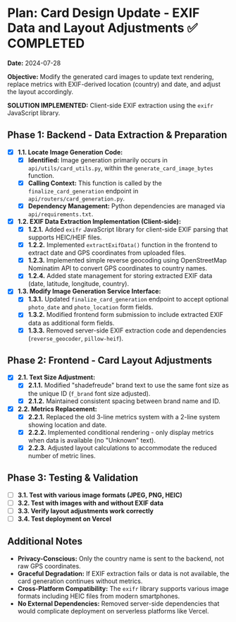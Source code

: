 # Plan: Card Design Update - EXIF Data and Layout Adjustments ✅ COMPLETED

**Date:** 2024-07-28

**Objective:** Modify the generated card images to update text rendering, replace metrics with EXIF-derived location (country) and date, and adjust the layout accordingly.

**SOLUTION IMPLEMENTED:** Client-side EXIF extraction using the `exifr` JavaScript library.

## Phase 1: Backend - Data Extraction & Preparation

- [X] **1.1. Locate Image Generation Code:**
    - [X] **Identified:** Image generation primarily occurs in `api/utils/card_utils.py`, within the `generate_card_image_bytes` function.
    - [X] **Calling Context:** This function is called by the `finalize_card_generation` endpoint in `api/routers/card_generation.py`.
    - [X] **Dependency Management:** Python dependencies are managed via `api/requirements.txt`.

- [X] **1.2. EXIF Data Extraction Implementation (Client-side):**
    - [X] **1.2.1.** Added `exifr` JavaScript library for client-side EXIF parsing that supports HEIC/HEIF files.
    - [X] **1.2.2.** Implemented `extractExifData()` function in the frontend to extract date and GPS coordinates from uploaded files.
    - [X] **1.2.3.** Implemented simple reverse geocoding using OpenStreetMap Nominatim API to convert GPS coordinates to country names.
    - [X] **1.2.4.** Added state management for storing extracted EXIF data (date, latitude, longitude, country).

- [X] **1.3. Modify Image Generation Service Interface:**
    - [X] **1.3.1.** Updated `finalize_card_generation` endpoint to accept optional `photo_date` and `photo_location` form fields.
    - [X] **1.3.2.** Modified frontend form submission to include extracted EXIF data as additional form fields.
    - [X] **1.3.3.** Removed server-side EXIF extraction code and dependencies (`reverse_geocoder`, `pillow-heif`).

## Phase 2: Frontend - Card Layout Adjustments

- [X] **2.1. Text Size Adjustment:**
    - [X] **2.1.1.** Modified "shadefreude" brand text to use the same font size as the unique ID (`f_brand` font size adjusted).
    - [X] **2.1.2.** Maintained consistent spacing between brand name and ID.

- [X] **2.2. Metrics Replacement:**
    - [X] **2.2.1.** Replaced the old 3-line metrics system with a 2-line system showing location and date.
    - [X] **2.2.2.** Implemented conditional rendering - only display metrics when data is available (no "Unknown" text).
    - [X] **2.2.3.** Adjusted layout calculations to accommodate the reduced number of metric lines.

## Phase 3: Testing & Validation

- [ ] **3.1. Test with various image formats (JPEG, PNG, HEIC)**
- [ ] **3.2. Test with images with and without EXIF data**
- [ ] **3.3. Verify layout adjustments work correctly**
- [ ] **3.4. Test deployment on Vercel**

## Additional Notes

*   **Privacy-Conscious:** Only the country name is sent to the backend, not raw GPS coordinates.
*   **Graceful Degradation:** If EXIF extraction fails or data is not available, the card generation continues without metrics.
*   **Cross-Platform Compatibility:** The `exifr` library supports various image formats including HEIC files from modern smartphones.
*   **No External Dependencies:** Removed server-side dependencies that would complicate deployment on serverless platforms like Vercel. 